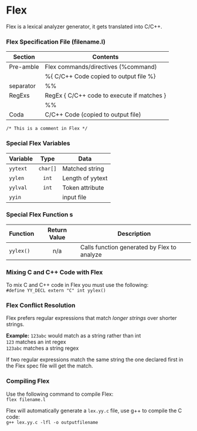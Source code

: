 
# Flex 
Flex is a lexical analyzer generator, it gets translated into C/C++.

### Flex Specification File (filename.l)
| Section | Contents |
|---------|----------|
|Pre-amble| Flex commands/directives (%command)  |
|         | %{ C/C++ Code copied to output file %}  |
|separator|%%|
|RegExs| RegEx { C/C++ code to execute if matches }|
||%%|
|Coda| C/C++ Code (copied to output file)|

`/* This is a comment in Flex */`

### Special Flex Variables 
| Variable | Type | Data | 
|----------|:----:|------|
| `yytext`   | `char[]` | Matched string |
| `yylen`    | `int` | Length of yytext |
| `yylval`   | `int` | Token attribute |
| `yyin`     |   | input file | 


### Special Flex Function s
| Function | Return Value | Description | 
|----------|:------------:|-------------|
| `yylex()`  |     n/a      | Calls function generated by Flex to analyze |

### Mixing C and C++ Code with Flex 
To mix C and C++ code in Flex you must use the following:   
`#define YY_DECL extern "C" int yylex()`

### Flex Conflict Resolution 
Flex prefers regular expressions that match *longer strings* over shorter strings. 

**Example:** `123abc` would match as a string rather than int    
  `123` matches an int regex   
  `123abc` matches a string regex

If two regular expressions match the same string the one declared first in the Flex spec file will get the match. 

### Compiling Flex 
Use the following command to compile Flex:    
`flex filename.l`

Flex will automatically generate a `lex.yy.c` file, use g++ to compile the C code:    
`g++ lex.yy.c -lfl -o outputfilename`
